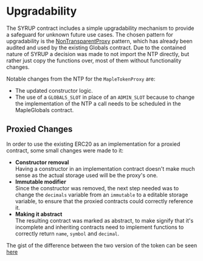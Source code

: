 # Upgradability

The SYRUP contract includes a simple upgradability mechanism to provide a safeguard for unknown future use cases. The chosen pattern for upgradability is the [NonTransparentProxy](https://github.com/maple-labs/non-transparent-proxy) pattern, which has already been audited and used by the existing Globals contract. Due to the contained nature of SYRUP a decision was made to not import the NTP directly, but rather just copy the functions over, most of them without functionality changes.

Notable changes from the NTP for the `MapleTokenProxy` are:

* The updated constructor logic.
* The use of a `GLOBALS_SLOT` in place of an `ADMIN_SLOT` because to change the implementation of the NTP a call needs to be scheduled in the MapleGlobals contract.

## Proxied Changes

In order to use the existing ERC20 as an implementation for a proxied contract, some small changes were made to it:

* **Constructor removal**\
  Having a constructor in an implementation contract doesn't make much sense as the actual storage used will be the proxy's one.
* **Immutable modifier**\
  Since the constructor was removed, the next step needed was to change the `decimals` variable from an `immutable` to a editable storage variable, to ensure that the proxied contracts could correctly reference it.
* **Making it abstract**\
  The resulting contract was marked as abstract, to make signify that it's incomplete and inheriting contracts need to implement functions to correctly return `name`, `symbol` and `decimal`.

The gist of the difference between the two version of the token can be seen [here](https://www.diffchecker.com/tbN1DhN8/)
